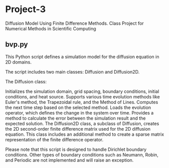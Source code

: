 # Project-3
Diffusion Model Using Finite Difference Methods. Class Project for Numerical Methods in Scientific Computing

## bvp.py
This Python script defines a simulation model for the diffusion equation in 2D domains.

The script includes two main classes: Diffusion and Diffusion2D.

The Diffusion class:

Initializes the simulation domain, grid spacing, boundary conditions, initial conditions, and heat source.
Supports various time evolution methods like Euler's method, the Trapezoidal rule, and the Method of Lines.
Computes the next time step based on the selected method.
Loads the evolution operator, which defines the change in the system over time.
Provides a method to calculate the error between the simulation result and the expected solution.
The Diffusion2D class, a subclass of Diffusion, creates the 2D second-order finite difference matrix used for the 2D diffusion equation. This class includes an additional method to create a sparse matrix representation of the finite difference operator.

Please note that this script is designed to handle Dirichlet boundary conditions. Other types of boundary conditions such as Neumann, Robin, and Periodic are not implemented and will raise an exception.






